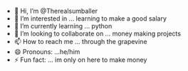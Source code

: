 - 👋 Hi, I’m @Therealsumballer
- 👀 I’m interested in ... learning to make a good salary
- 🌱 I’m currently learning ... python
- 💞️ I’m looking to collaborate on ... money making projects
- 📫 How to reach me ... through the grapevine
- 😄 Pronouns: ...he/him
- ⚡ Fun fact: ... im only on here to make money 

<!---
Therealsumballer/Therealsumballer is a ✨ special ✨ repository because its `README.md` (this file) appears on your GitHub profile.
You can click the Preview link to take a look at your changes.
--->
